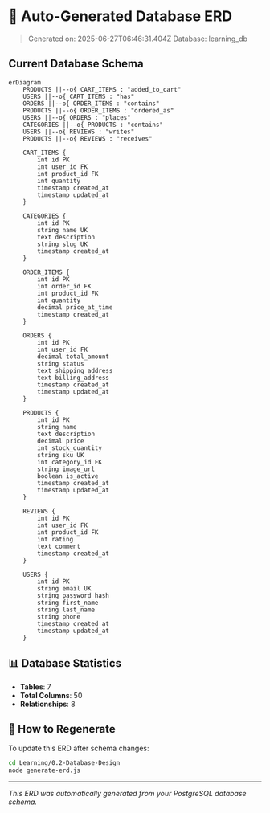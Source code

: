 # 🔄 Auto-Generated Database ERD

> Generated on: 2025-06-27T06:46:31.404Z
> Database: learning_db

## Current Database Schema

```mermaid
erDiagram
    PRODUCTS ||--o{ CART_ITEMS : "added_to_cart"
    USERS ||--o{ CART_ITEMS : "has"
    ORDERS ||--o{ ORDER_ITEMS : "contains"
    PRODUCTS ||--o{ ORDER_ITEMS : "ordered_as"
    USERS ||--o{ ORDERS : "places"
    CATEGORIES ||--o{ PRODUCTS : "contains"
    USERS ||--o{ REVIEWS : "writes"
    PRODUCTS ||--o{ REVIEWS : "receives"

    CART_ITEMS {
        int id PK
        int user_id FK
        int product_id FK
        int quantity
        timestamp created_at
        timestamp updated_at
    }

    CATEGORIES {
        int id PK
        string name UK
        text description
        string slug UK
        timestamp created_at
    }

    ORDER_ITEMS {
        int id PK
        int order_id FK
        int product_id FK
        int quantity
        decimal price_at_time
        timestamp created_at
    }

    ORDERS {
        int id PK
        int user_id FK
        decimal total_amount
        string status
        text shipping_address
        text billing_address
        timestamp created_at
        timestamp updated_at
    }

    PRODUCTS {
        int id PK
        string name
        text description
        decimal price
        int stock_quantity
        string sku UK
        int category_id FK
        string image_url
        boolean is_active
        timestamp created_at
        timestamp updated_at
    }

    REVIEWS {
        int id PK
        int user_id FK
        int product_id FK
        int rating
        text comment
        timestamp created_at
    }

    USERS {
        int id PK
        string email UK
        string password_hash
        string first_name
        string last_name
        string phone
        timestamp created_at
        timestamp updated_at
    }

```

## 📊 Database Statistics

- **Tables**: 7
- **Total Columns**: 50
- **Relationships**: 8

## 🔄 How to Regenerate

To update this ERD after schema changes:

```bash
cd Learning/0.2-Database-Design
node generate-erd.js
```

---
*This ERD was automatically generated from your PostgreSQL database schema.*
